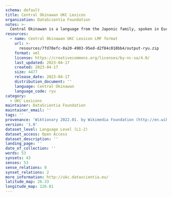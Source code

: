```yaml
---
schema: default
title: Central Okinawan UKC Lexicon
organization: DataScientia Foundation
notes: >-
  Central Okinawan is a language from the Japonic family, spoken in Eurasia. The UKC Lexicon of Central Okinawan is represented as a lexico-semantic network. It consists of words, word senses, synsets, as well as sense-level and synset-level relationships.
resources:
  - name: Central Okinawan UKC Lexicon LMF format
    url: >-
      resources/7fd70efc-0a20-4903-95ed-d2f84c018bb4/output-ryu.zip
    format: xml
    license: https://creativecommons.org/licenses/by-nc-sa/4.0/
    last_updated: 2023-04-17
    created: 2023-04-17
    size: 4477
    release_date: 2023-04-17
    distribution_document: ''
    language: Central Okinawan
    language_code: ryu
category:
  - UKC Lexicons
maintainer: DataScientia Foundation
maintainer_email: ''
tags: ''
provenance: 'Wiktionary 2022.01. by Wikimedia Foundation (http://en.wiktionary.org); CogNet 2.1 by Khuyagbaatar Batsuren, National University of Mongolia (http://cognet.ukc.disi.unitn.it); KinDiv: Kinship Diversity 1.0 by Temuulen Khishigsuren (http://ukc.disi.unitn.it/index.php/kinship/); Princeton WordNet 2.1 by Princeton University (https://wordnet.princeton.edu)'
version: '1.0'
dataset_level: Language Level (L1-2)
dataset_access: Open Access
dataset_description: ''
landing_page: ''
date_of_collection: ''
words: 53
synsets: 43
senses: 53
sense_relations: 0
synset_relations: 2
more_information: http://ukc.datascientia.eu/
latitude_map: 26.33
longitude_map: 126.81
---
```

